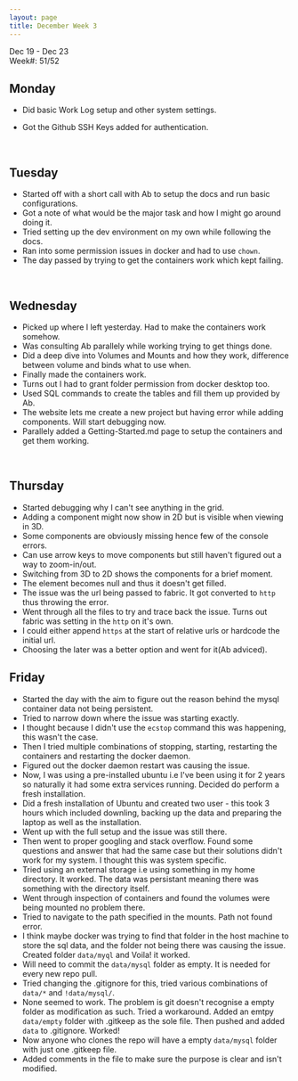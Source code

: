```yaml
---
layout: page
title: December Week 3
---
```


Dec 19 - Dec 23<br>
Week#: 51/52<br>


## Monday

- Did basic Work Log setup and other system settings.

- Got the Github SSH Keys added for authentication.

<br />


## Tuesday

- Started off with a short call with Ab to setup the docs and run basic configurations.
- Got a note of what would be the major task and how I might go around doing it.
- Tried setting up the dev environment on my own while following the docs.
- Ran into some permission issues in docker and had to use `chown`.
- The day passed by trying to get the containers work which kept failing.

<br />

## Wednesday

- Picked up where I left yesterday. Had to make the containers work somehow.
- Was consulting Ab parallely while working trying to get things done.
- Did a deep dive into Volumes and Mounts and how they work, difference between volume and binds what to use when.
- Finally made the containers work.
- Turns out I had to grant folder permission from docker desktop too.
- Used SQL commands to create the tables and fill them up provided by Ab.
- The website lets me create a new project but having error while adding components. Will start debugging now.
- Parallely added a Getting-Started.md page to setup the containers and get them working. 

<br />

## Thursday

- Started debugging why I can't see anything in the grid.
- Adding a component might now show in 2D but is visible when viewing in 3D.
- Some components are obviously missing hence few of the console errors.
- Can use arrow keys to move components but still haven't figured out a way to zoom-in/out.
- Switching from 3D to 2D shows the components for a brief moment.
- The element becomes null and thus it doesn't get filled.
- The issue was the url being passed to fabric. It got converted to `http` thus throwing the error.
- Went through all the files to try and trace back the issue. Turns out fabric was setting in the `http` on it's own. 
- I could either append `https` at the start of relative urls or hardcode the initial url. 
- Choosing the later was a better option and went for it(Ab adviced).


## Friday

- Started the day with the aim to figure out the reason behind the mysql container data not being persistent.
- Tried to narrow down where the issue was starting exactly.
- I thought because I didn't use the `ecstop` command this was happening, this wasn't the case.
- Then I tried multiple combinations of stopping, starting, restarting the containers and restarting the docker daemon. 
- Figured out the docker daemon restart was causing the issue.
- Now, I was using a pre-installed ubuntu i.e I've been using it for 2 years so naturally it had some extra services running. Decided do perform a fresh installation.
- Did a fresh installation of Ubuntu and created two user - this took 3 hours which included downling, backing up the data and preparing the laptop as well as the installation.
- Went up with the full setup and the issue was still there.
- Then went to proper googling and stack overflow. Found some questions and answer that had the same case but their solutions didn't work for my system. I thought this was system specific. 
- Tried using an external storage i.e using something in my home directory. It worked. The data was persistant meaning there was something with the directory itself.
- Went through inspection of containers and found the volumes were being mounted no problem there.
- Tried to navigate to the path specified in the mounts. Path not found error.
- I think maybe docker was trying to find that folder in the host machine to store the sql data, and the folder not being there was causing the issue. Created folder `data/myql` and Voila! it worked.
- Will need to commit the `data/mysql` folder as empty. It is needed for every new repo pull.
- Tried changing the .gitignore for this, tried various combinations of `data/*` and `!data/mysql/`.
- None seemed to work. The problem is git doesn't recognise a empty folder as modification as such. Tried a workaround. Added an emtpy `data/empty` folder with .gitkeep as the sole file. Then pushed and added `data` to .gitignore. Worked!
- Now anyone who clones the repo will have a empty `data/mysql` folder with just one .gitkeep file.
- Added comments in the file to make sure the purpose is clear and isn't modified.


